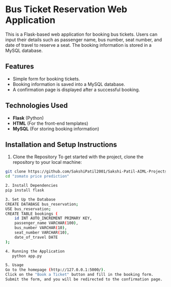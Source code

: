 # Bus Ticket Reservation Web Application

This is a Flask-based web application for booking bus tickets. Users can input their details such as passenger name, bus number, seat number, and date of travel to reserve a seat. The booking information is stored in a MySQL database.

## Features

- Simple form for booking tickets.
- Booking information is saved into a MySQL database.
- A confirmation page is displayed after a successful booking.

## Technologies Used

- **Flask** (Python)
- **HTML** (For the front-end templates)
- **MySQL** (For storing booking information)


## Installation and Setup Instructions

1. Clone the Repository
To get started with the project, clone the repository to your local machine:
```bash
git clone https://github.com/SakshiPatil2001/Sakshi-Patil-AIML-Projects.git
cd "zomato price prediction"

2. Install Dependencies 
pip install flask

3. Set Up the Database
CREATE DATABASE bus_reservation;
USE bus_reservation;
CREATE TABLE bookings (
    id INT AUTO_INCREMENT PRIMARY KEY,
    passenger_name VARCHAR(100),
    bus_number VARCHAR(10),
    seat_number VARCHAR(10),
    date_of_travel DATE
);

4. Running the Application
   python app.py

5. Usage
Go to the homepage (http://127.0.0.1:5000/).
Click on the "Book a Ticket" button and fill in the booking form.
Submit the form, and you will be redirected to the confirmation page.


